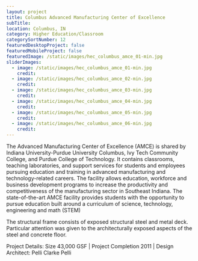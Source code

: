 ```yaml
---
layout: project
title: Columbus Advanced Manufacturing Center of Excellence
subTitle:
location: Columbus, IN
category: Higher Education/Classroom
categorySortNumber: 12
featuredDesktopProject: false
featuredMobileProject: false
featuredImage: /static/images/hec_columbus_amce_01-min.jpg
sliderImages:
  - image: /static/images/hec_columbus_amce_01-min.jpg
    credit:
  - image: /static/images/hec_columbus_amce_02-min.jpg
    credit:
  - image: /static/images/hec_columbus_amce_03-min.jpg
    credit:
  - image: /static/images/hec_columbus_amce_04-min.jpg
    credit:
  - image: /static/images/hec_columbus_amce_05-min.jpg
    credit:
  - image: /static/images/hec_columbus_amce_06-min.jpg
    credit:
---
```

The Advanced Manufacturing Center of Excellence (AMCE) is shared by Indiana University-Purdue University Columbus, Ivy Tech Community College, and Purdue College of Technology. It contains classrooms, teaching laboratories, and support services for students and employees pursuing education and training in advanced manufacturing and technology-related careers. The facility allows education, workforce and business development programs to increase the productivity and competitiveness of the manufacturing sector in Southeast Indiana. The state-of-the-art AMCE facility provides students with the opportunity to pursue education built around a curriculum of science, technology, engineering and math (STEM)

The structural frame consists of exposed structural steel and metal deck. Particular attention was given to the architecturally exposed aspects of the steel and concrete floor.

Project Details: Size 43,000 GSF | Project Completion 2011 | Design Architect: Pelli Clarke Pelli

























